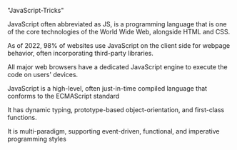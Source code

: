 "JavaScript-Tricks" 

JavaScript often abbreviated as JS, is a programming language that is one of the core technologies of the World Wide Web, alongside HTML and CSS. 

As of 2022, 98% of websites use JavaScript on the client side for webpage behavior, often incorporating third-party libraries. 
 
All major web browsers have a dedicated JavaScript engine to execute the code on users' devices.
  
JavaScript is a high-level, often just-in-time compiled language that conforms to the ECMAScript standard

 It has dynamic typing, prototype-based object-orientation, and first-class functions.
 
 It is multi-paradigm, supporting event-driven, functional, and imperative programming styles
